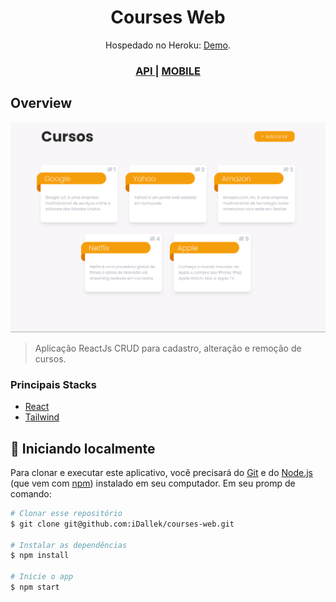 <h1 align="center">Courses Web</h1>

<div align="center">
   Hospedado no Heroku: <a href="https://courses-crud-web.herokuapp.com/" target="_blank">Demo</a>.
</div>

<div align="center">
  <h3>
    <a href="https://github.com/iDallek/courses-crud-api">
      API
    </a>
    <span> | </span>
    <a href="https://github.com/iDallek/courses-mobile">
      MOBILE
    </a>
  </h3>
</div>

## Overview

![screenshot](public/CoursesWeb-Overview.png)

> Aplicação ReactJs CRUD para cadastro, alteração e remoção de cursos.

### Principais Stacks

- [React](https://reactjs.org/)
- [Tailwind](https://tailwindcss.com/)

## 🚀 Iniciando localmente

<!-- Example: -->

Para clonar e executar este aplicativo, você precisará do [Git](https://git-scm.com) e do [Node.js](https://nodejs.org/en/download/) (que vem com [ npm](http://npmjs.com)) instalado em seu computador. Em seu promp de comando:

```bash
# Clonar esse repositório
$ git clone git@github.com:iDallek/courses-web.git

# Instalar as dependências
$ npm install

# Inicie o app
$ npm start
```
